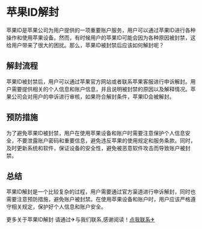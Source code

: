 # 苹果ID解封

苹果ID是苹果公司为用户提供的一项重要账户服务，用户可以通过苹果ID进行各种操作和使用苹果设备。然而，有时候用户的苹果ID可能会因为各种原因被封禁，这给用户带来了很大的困扰。那么，苹果ID被封禁后应该如何解封呢？

## 解封流程

苹果ID被封禁后，用户可以通过苹果官方网站或者联系苹果客服进行申诉解封。用户需要提供相关的个人信息和账户信息，并且说明被封禁的原因以及解释情况。苹果公司会对用户的申诉进行审核，如果符合解封条件，苹果ID会被解封。

## 预防措施

为了避免苹果ID被封禁，用户在使用苹果设备和账户时需要注意保护个人信息安全，不要泄露账户密码和重要信息，避免违反苹果的使用规定和服务条款。同时，及时更新系统和软件，保证设备的安全性，避免被恶意软件攻击而导致账户被封禁。

## 总结

苹果ID解封是一个比较复杂的过程，用户需要通过官方渠道进行申诉解封，同时也需要注意预防措施，避免账户被封禁。在使用苹果设备和账户时，用户应该严格遵守相关规定，保护好个人信息和账户安全。

更多关于苹果ID解封 请通过✈与我们联系,感谢阅读！[点我联系✈](https://www.k02.cc)
